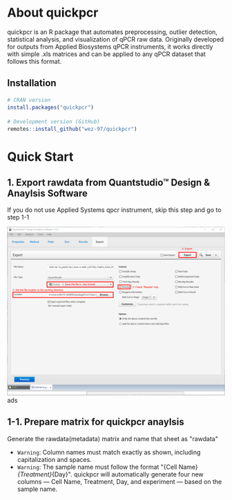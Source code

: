 # About quickpcr

quickpcr is an R package that automates preprocessing, outlier detection, statistical analysis, and visualization of qPCR raw data. Originally developed for outputs from Applied Biosystems qPCR instruments, it works directly with simple .xls matrices and can be applied to any qPCR dataset that follows this format.

## Installation

```r
# CRAN version
install.packages("quickpcr")

# Development version (GitHub)
remotes::install_github("wez-97/quickpcr")
```
# Quick Start

## 1. Export rawdata from Quantstudio™ Design & Anaylsis Software 
If you do not use Applied Systems qpcr instrument, skip this step and go to step 1-1

![alt text](image.tif)ads

## 1-1. Prepare matrix for quickpcr anaylsis 
Generate the rawdata(metadata) matrix and name that sheet as "rawdata"
- `Warning`: Column names must match exactly as shown, including capitalization and spaces.
- `Warning`: The sample name must follow the format "{Cell Name}_{Treatment}_{Day}". quickpcr will automatically generate four new columns — Cell Name, Treatment, Day, and experiment — based on the sample name.



